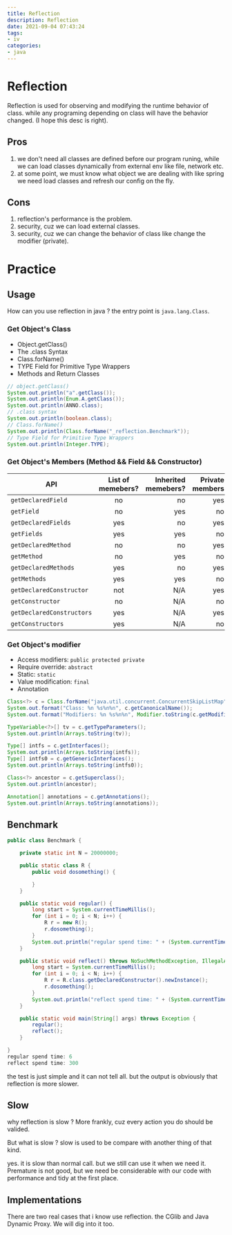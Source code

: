 ```yaml
---
title: Reflection
description: Reflection
date: 2021-09-04 07:43:24
tags:
- iv
categories:
- java
---
```


# Reflection
Reflection is used for observing and modifying the runtime behavior 
of class. while any programing depending on class will have the behavior 
changed. (I hope this desc is right).

## Pros
1. we don't need all classes are defined before our program runing,
while we can load classes dynamically from external env like file,
network etc.
2. at some point, we must know what object we are dealing with like 
spring we need load classes and refresh our config on the fly.

## Cons
1. reflection's performance is the problem.
2. security, cuz we can load external classes.
3. security, cuz we can change the behavior of class
like change the modifier (private).


# Practice
## Usage
How can you use reflection in java ?
the entry point is `java.lang.Class`.
### Get Object's Class
- Object.getClass()
- The .class Syntax
- Class.forName()
- TYPE Field for Primitive Type Wrappers
- Methods and Return Classes
```java
// object.getClass()
System.out.println("a".getClass());
System.out.println(Enum.A.getClass());
System.out.println(ANNO.class);
// .class syntax
System.out.println(boolean.class);
// Class.forName()
System.out.println(Class.forName("_reflection.Benchmark"));
// Type Field for Primitive Type Wrappers
System.out.println(Integer.TYPE);
```
### Get Object's Members (Method && Field && Constructor)
| API                     | List of memebers? | Inherited memebers?  | Private members |
| ------------------------|:-----------------:| --------------------:| --------------: |
| `getDeclaredField`      |       no          |         no           |       yes       |
| `getField`              |       no          |         yes          |       no        |
| `getDeclaredFields`     |       yes         |         no           |       yes       |
| `getFields`             |       yes         |         yes          |       no        |
| `getDeclaredMethod`     |       no          |         no           |       yes       |
| `getMethod`             |       no          |         yes          |       no        |
|`getDeclaredMethods`     |       yes         |         no           |       yes       |
| `getMethods`            |       yes         |         yes          |       no        |
|`getDeclaredConstructor` |       not         |         N/A          |       yes       |
| `getConstructor`        |       no          |         N/A          |       no        |
|`getDeclaredConstructors`|       yes         |         N/A          |       yes       |
| `getConstructors`       |       yes         |         N/A          |       no        |



### Get Object's modifier
- Access modifiers: `public protected private`
- Require override: `abstract`
- Static: `static`
- Value modification: `final`
- Annotation

```java
Class<?> c = Class.forName("java.util.concurrent.ConcurrentSkipListMap");
System.out.format("Class: %n %s%n%n", c.getCanonicalName());
System.out.format("Modifiers: %n %s%n%n", Modifier.toString(c.getModifiers()));

TypeVariable<?>[] tv = c.getTypeParameters();
System.out.println(Arrays.toString(tv));

Type[] intfs = c.getInterfaces();
System.out.println(Arrays.toString(intfs));
Type[] intfs0 = c.getGenericInterfaces();
System.out.println(Arrays.toString(intfs0));

Class<?> ancestor = c.getSuperclass();
System.out.println(ancestor);

Annotation[] annotations = c.getAnnotations();
System.out.println(Arrays.toString(annotations));
```

## Benchmark
```java
public class Benchmark {

    private static int N = 20000000;

    public static class R {
        public void dosomething() {

        }
    }

    public static void regular() {
        long start = System.currentTimeMillis();
        for (int i = 0; i < N; i++) {
            R r = new R();
            r.dosomething();
        }
        System.out.println("regular spend time: " + (System.currentTimeMillis() - start));
    }

    public static void reflect() throws NoSuchMethodException, IllegalAccessException, InvocationTargetException, InstantiationException {
        long start = System.currentTimeMillis();
        for (int i = 0; i < N; i++) {
            R r = R.class.getDeclaredConstructor().newInstance();
            r.dosomething();
        }
        System.out.println("reflect spend time: " + (System.currentTimeMillis() - start));
    }

    public static void main(String[] args) throws Exception {
        regular();
        reflect();
    }

}
regular spend time: 6
reflect spend time: 300
```
the test is just simple and it can not tell all.
but the output is obviously that reflection is more 
slower.

## Slow
why reflection is slow ?
More frankly, cuz every action you do should be valided.

But what is slow ? 
slow is used to be compare with another thing of that kind.

yes. it is slow than normal call. but we still can use it 
when we need it.
Premature is not good, but we need be considerable with our
code with performance and tidy at the first place.


## Implementations
There are two real cases that i know use reflection.
the CGlib and Java Dynamic Proxy.
We will dig into it too.